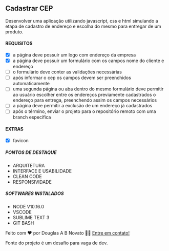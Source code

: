 ## Cadastrar CEP 
 
Desenvolver uma aplicação utilizando javascript, css e html simulando a etapa de cadastro de endereço e escolha do mesmo para entregar de um produto.
 
#### REQUISITOS

- [x] a página deve possuir um logo com endereço da empresa
- [x] a página deve possuir um formulário com os campos nome do cliente e endereço
- [ ] o formulário deve conter as validações necessárias
- [ ] após informar o cep os campos devem ser preenchidos automaticamente 
- [ ] uma segunda página ou aba dentro do mesmo formulário deve permitir ao usuário escolher entre os endereços previamente cadastrados o endereço para entrega, preenchendo assim os campos necessários
- [ ] a página deve permitir a exclusão de um endereço já cadastrados
- [ ] após o término, enviar o projeto para o repositório remoto com uma branch específica

#### EXTRAS

- [x] favicon

#####  PONTOS DE DESTAQUE
	 
  - ARQUITETURA 
  - INTERFACE E USABILIDADE
  - CLEAN CODE
  - RESPONSIVIDADE
	  
#####  SOFTWARES INSTALADOS
	  
  - NODE V10.16.0
  - VSCODE
  - SUBLIME TEXT 3
  - GIT BASH

Feito com ❤️ por Douglas A B Novato 👋🏽 [Entre em contato!](https://www.linkedin.com/in/douglasabnovato/)
 
Fonte do projeto é um desafio para vaga de dev.
